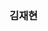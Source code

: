 ### 김재현

<!--
**keelim/keelim** is a ✨ _special_ ✨ repository because its `README.md` (this file) appears on your GitHub profile.


- ⚡ Fun fact: Android SDK, NDK , PDK , Embedded, AOSP

[![Hits](https://hits.seeyoufarm.com/api/count/incr/badge.svg?url=https%3A%2F%2Fgithub.com%2Fkeelim&count_bg=%2379C83D&title_bg=%23555555&icon=&icon_color=%23E7E7E7&title=hits&edge_flat=false)](https://hits.seeyoufarm.com)




-->
